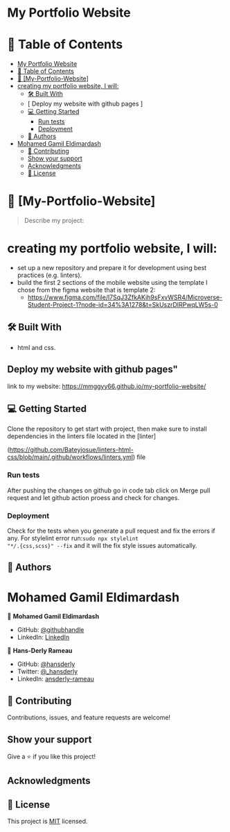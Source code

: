 # My Portfolio Website

<!-- TABLE OF CONTENTS -->

# 📗 Table of Contents

- [My Portfolio Website](#my-portfolio-website)
- [📗 Table of Contents](#-table-of-contents)
- [📖 \[My-Portfolio-Website\] ](#-my-portfolio-website-)
- [creating my portfolio website, I will:](#creating-my-portfolio-website-i-will)
  - [🛠 Built With ](#-built-with-)
  - [ Deploy my website with github pages ]
  - [💻 Getting Started ](#-getting-started-)
    - [Run tests](#run-tests)
    - [Deployment](#deployment)
  - [👥 Authors ](#-authors-)
- [Mohamed Gamil Eldimardash](#mohamed-gamil-eldimardash)
  - [🤝 Contributing](#-contributing)
  - [Show your support](#show-your-support)
  - [Acknowledgments](#acknowledgments)
  - [📝 License](#-license)

# 📖 [My-Portfolio-Website] <a name="about-project"></a>

> Describe my project:

# creating my portfolio website, I will:

-   set up a new repository and prepare it for development using best practices (e.g. linters).
-   build the first 2 sections of the mobile website using the template I chose from the figma website that is template 2:
    -   https://www.figma.com/file/l7SqJ3ZfkAKih9sFxvWSR4/Microverse-Student-Project-1?node-id=34%3A1278&t=SkUszrDIRPwqLW5s-0

## 🛠 Built With <a name="built-with"></a>

-   html and css.

## Deploy my website with github pages"
link to my website:
  https://mmggyy66.github.io/my-portfolio-website/
  
## 💻 Getting Started <a name="getting-started"></a>

Clone the repository to get start with project, then make sure to install dependencies in the linters file located in the [linter]

(https://github.com/Bateyjosue/linters-html-css/blob/main/.github/workflows/linters.yml) file

### Run tests

After pushing the changes on github go in code tab click on Merge pull request and let github action proess and check for changes.

### Deployment

Check for the tests when you generate a pull request and fix the errors if any.
For stylelint error run:<code>sudo npx stylelint "\*_/_.{css,scss}" --fix</code> and it will the fix style issues automatically.

<!-- AUTHORS -->

## 👥 Authors <a name="authors"></a>

# Mohamed Gamil Eldimardash

👤 **Mohamed Gamil Eldimardash**

-   GitHub: [@githubhandle](https://github.com/MMGGYY66)
-   LinkedIn: [LinkedIn](https://www.linkedin.com/in/mohamed-eldimardash-0023a3b5/)

👤 **Hans-Derly Rameau**

-   GitHub: [@hansderly](https://github.com/hansderly)
-   Twitter: [@\_hansderly](https://twitter.com/_hansderly)
-   LinkedIn: [ansderly-rameau](https://linkedin.com/in/ansderly-rameau/)

## 🤝 Contributing

Contributions, issues, and feature requests are welcome!

## Show your support

Give a ⭐️ if you like this project!

## Acknowledgments

## 📝 License

This project is [MIT](https://github.com/microverseinc/readme-template/blob/master/MIT.md) licensed.
